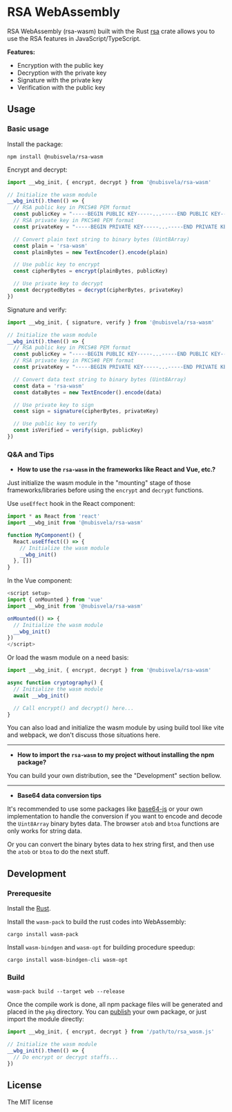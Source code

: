 # RSA WebAssembly

RSA WebAssembly (rsa-wasm) built with the Rust [rsa](https://crates.io/crates/rsa) crate
allows you to use the RSA features in JavaScript/TypeScript.

**Features:**

- Encryption with the public key
- Decryption with the private key
- Signature with the private key
- Verification with the public key

## Usage

### Basic usage

Install the package:

```shell
npm install @nubisvela/rsa-wasm
```

Encrypt and decrypt:

```typescript
import __wbg_init, { encrypt, decrypt } from '@nubisvela/rsa-wasm'

// Initialize the wasm module
__wbg_init().then(() => {
  // RSA public key in PKCS#8 PEM format
  const publicKey = "-----BEGIN PUBLIC KEY-----...-----END PUBLIC KEY-----"
  // RSA private key in PKCS#8 PEM format
  const privateKey = "-----BEGIN PRIVATE KEY-----...-----END PRIVATE KEY-----"

  // Convert plain text string to binary bytes (Uint8Array)
  const plain = 'rsa-wasm'
  const plainBytes = new TextEncoder().encode(plain)

  // Use public key to encrypt
  const cipherBytes = encrypt(plainBytes, publicKey)

  // Use private key to decrypt
  const decryptedBytes = decrypt(cipherBytes, privateKey)
})
```

Signature and verify:

```typescript
import __wbg_init, { signature, verify } from '@nubisvela/rsa-wasm'

// Initialize the wasm module
__wbg_init().then(() => {
  // RSA public key in PKCS#8 PEM format
  const publicKey = "-----BEGIN PUBLIC KEY-----...-----END PUBLIC KEY-----"
  // RSA private key in PKCS#8 PEM format
  const privateKey = "-----BEGIN PRIVATE KEY-----...-----END PRIVATE KEY-----"

  // Convert data text string to binary bytes (Uint8Array)
  const data = 'rsa-wasm'
  const dataBytes = new TextEncoder().encode(data)

  // Use private key to sign
  const sign = signature(cipherBytes, privateKey)

  // Use public key to verify
  const isVerified = verify(sign, publicKey)
})
```

### Q&A and Tips

- **How to use the `rsa-wasm` in the frameworks like React and Vue, etc.?**

Just initialize the wasm module in the "mounting" stage of those frameworks/libraries
before using the `encrypt` and `decrypt` functions.

Use `useEffect` hook in the React component:

```typescript
import * as React from 'react'
import __wbg_init from '@nubisvela/rsa-wasm'

function MyComponent() {
  React.useEffect(() => {
    // Initialize the wasm module
    __wbg_init()
  }, [])
}
```

In the Vue component:

```typescript
<script setup>
import { onMounted } from 'vue'
import __wbg_init from '@nubisvela/rsa-wasm'

onMounted(() => {
  // Initialize the wasm module
  __wbg_init()
})
</script>
```

Or load the wasm module on a need basis:

```typescript
import __wbg_init, { encrypt, decrypt } from '@nubisvela/rsa-wasm'

async function cryptography() {
  // Initialize the wasm module
  await __wbg_init()

  // Call encrypt() and decrypt() here...
}
```

You can also load and initialize the wasm module by using build tool like vite and webpack,
we don't discuss those situations here.

-----

- **How to import the `rsa-wasm` to my project without installing the npm package?**

You can build your own distribution, see the "Development" section bellow.

-----

- **Base64 data conversion tips**

It's recommended to use some packages like [base64-js](https://www.npmjs.com/package/base64-js)
or your own implementation to handle the conversion if you want to encode and decode
the `Uint8Array` binary bytes data. The browser `atob` and `btoa` functions are only
works for string data.

Or you can convert the binary bytes data to hex string first, and then use the `atob` or `btoa`
to do the next stuff.


## Development

### Prerequesite

Install the [Rust](https://rustup.rs/).

Install the `wasm-pack` to build the rust codes into WebAssembly:

```shell
cargo install wasm-pack
```

Install `wasm-bindgen` and `wasm-opt` for building procedure speedup:

```shell
cargo install wasm-bindgen-cli wasm-opt
```

### Build

```shell
wasm-pack build --target web --release
```

Once the compile work is done, all npm package files will be generated and
placed in the `pkg` directory.
You can [publish](https://docs.npmjs.com/cli/v11/commands/npm-publish) your own package,
or just import the module directly:

```typescript
import __wbg_init, { encrypt, decrypt } from '/path/to/rsa_wasm.js'

// Initialize the wasm module
__wbg_init().then(() => {
  // Do encrypt or decrypt staffs...
})
```

## License

The MIT license
